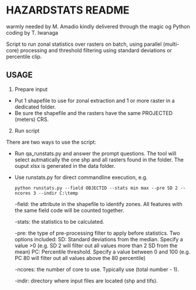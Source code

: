 HAZARDSTATS README
==================

warmly needed by M. Amadio
kindly delivered through the magic og Python coding by T. Iwanaga

Script to run zonal statistics over rasters on batch, using parallel (multi-core) processing and threshold filtering using standard deviations or percentile clip.

USAGE
-----

1. Prepare input

- Put 1 shapefile to use for zonal extraction and 1 or more raster in a dedicated folder.
- Be sure the shapefile and the rasters have the same PROJECTED (meters) CRS.

2. Run script

There are two ways to use the script:

- Run qa_runstats.py and answer the prompt questions. 
  The tool will select autmatically the one shp and all rasters found in the folder. 
  The ouput xlsx is generated in the data folder.
  
  
- Use runstats.py for direct commandline execution, e.g.

      python runstats.py --field OBJECTID --stats min max --pre SD 2 --ncores 3 --indir C:\temp

  -field: the attribute in the shapefile to identify zones. All features with the same field code will be counted together.

  -stats: the statistics to be calculated.

  -pre: the type of pre-processing filter to apply before statistics. Two options included:
       SD: Standard deviations from the median. Specify a value >0 (e.g. SD 2 will filter out all values more than 2 SD from the mean)
       PC: Percentile threshold. Specify a value between 0 and 100 (e.g. PC 80 will filter out all values above the 80 percentile)
  
  -ncores: the number of core to use. Typically use (total number - 1).
  
  -indir: directory where input files are located (shp and tifs).
